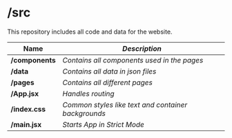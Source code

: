 # /src

This repository includes all code and data for the website.

| **Name** | *Description* |
| ----------- | ----------- |
| **/components** | *Contains all components used in the pages* |
| **/data** | *Contains all data in json files* |
| **/pages** | *Contains all different pages* |
| **/App.jsx** | *Handles routing* |
| **/index.css** | *Common styles like text and container backgrounds* |
| **/main.jsx** | *Starts App in Strict Mode* |

